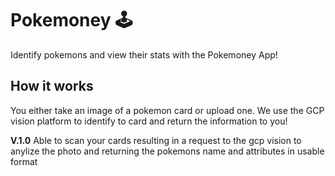 # Pokemoney 🕹
Identify pokemons and view their stats with the Pokemoney App!

## How it works
You either take an image of a pokemon card or upload one. We use the GCP vision platform to identify to card and return the information to you!

**V.1.0** 
Able to scan your cards resulting in a request to the gcp vision to anylize the photo and returning the pokemons name and attributes in usable format
